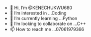 - 👋 Hi, I’m @KENECHUKWU680
- 👀 I’m interested in ...Coding 
- 🌱 I’m currently learning ...Python
- 💞️ I’m looking to collaborate on ...C++
- 📫 How to reach me ...07061979366

<!---
KENECHUKWU680/KENECHUKWU680 is a ✨ special ✨ repository because its `README.md` (this file) appears on your GitHub profile.
You can click the Preview link to take a look at your changes.
--->
